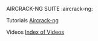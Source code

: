 AIRCRACK-NG SUITE
:aircrack-ng:

Tutorials [Aircrack-ng](https://aircrack-ng.org/~~~~~~~~~~~~~~~~~~~~~~~~~~~~~~~~~~~~/doku.php?id=tutorial)

Videos [Index of Videos](https://videos.aircrack-ng.org/)
